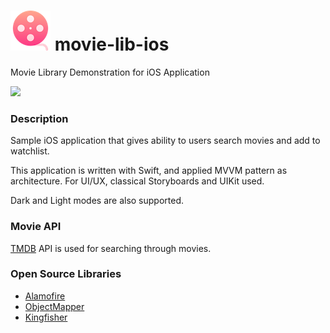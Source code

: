 #  ![movie-lib-ios](https://github.com/erencelik/movie-lib-ios/blob/main/favicon.ico) movie-lib-ios

Movie Library Demonstration for iOS Application

![](https://github.com/erencelik/movie-lib-ios/blob/main/Demo.gif)

### Description
Sample iOS application that gives ability to users search movies and add to watchlist.

This application is written with Swift, and applied MVVM pattern as architecture. For UI/UX, classical Storyboards and UIKit used.

Dark and Light modes are also supported.

### Movie API
[TMDB](https://themoviedb.org) API is used for searching through movies.

### Open Source Libraries
-  [Alamofire](https://github.com/Alamofire/Alamofire)
-  [ObjectMapper](https://github.com/tristanhimmelman/ObjectMapper)
-  [Kingfisher](https://github.com/onevcat/Kingfisher)
